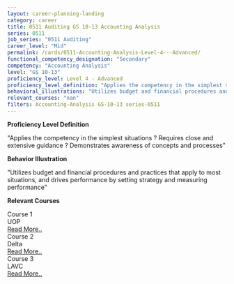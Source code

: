 ```yaml
---
layout: career-planning-landing
category: career
title: 0511 Auditing GS 10-13 Accounting Analysis
series: 0511
job_series: "0511 Auditing"
career_level: "Mid"
permalink: /cards/0511-Accounting-Analysis-Level-4---Advanced/
functional_competency_designation: "Secondary"
competency: "Accounting Analysis"
level: "GS 10-13"
proficiency_level: Level 4 - Advanced
proficiency_level_definition: "Applies the competency in the simplest situations ? Requires close and extensive guidance ? Demonstrates awareness of concepts and processes"
behavioral_illustrations: "Utilizes budget and financial procedures and practices that apply to most situations, and drives performance by setting strategy and measuring performance"
relevant_courses: "nan"
filters: Accounting-Analysis GS-10-13 series-0511
---
```


<p><b>Proficiency Level Definition</b></p>
<p>"Applies the competency in the simplest situations ? Requires close and extensive guidance ? Demonstrates awareness of concepts and processes"</p>
<p><b>Behavior Illustration</b></p>
<p>"Utilizes budget and financial procedures and practices that apply to most situations, and drives performance by setting strategy and measuring performance"</p>
<p><b>Relevant Courses</b></p>
<div class="cfo-courses-outer"><div class="cfo-courses-inner">Course 1</div><div class="cfo-courses-inner">UOP</div><div class="cfo-courses-inner"><a href="/cards/0511-Accounting-Analysis-Level-4---Advanced/">Read More..</a></div></div>
<div class="cfo-courses-outer"><div class="cfo-courses-inner">Course 2</div><div class="cfo-courses-inner">Delta</div><div class="cfo-courses-inner"><a href="/cards/0511-Accounting-Analysis-Level-4---Advanced/">Read More..</a></div></div>
<div class="cfo-courses-outer"><div class="cfo-courses-inner">Course 3</div><div class="cfo-courses-inner">LAVC</div><div class="cfo-courses-inner"><a href="/cards/0511-Accounting-Analysis-Level-4---Advanced/">Read More..</a></div></div>
